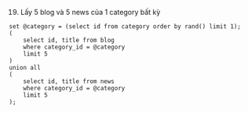 19. Lấy 5 blog và 5 news của 1 category bất kỳ
```
set @category = (select id from category order by rand() limit 1);
(
	select id, title from blog
    where category_id = @category
    limit 5
)
union all
(
	select id, title from news
    where category_id = @category
    limit 5
);
```
